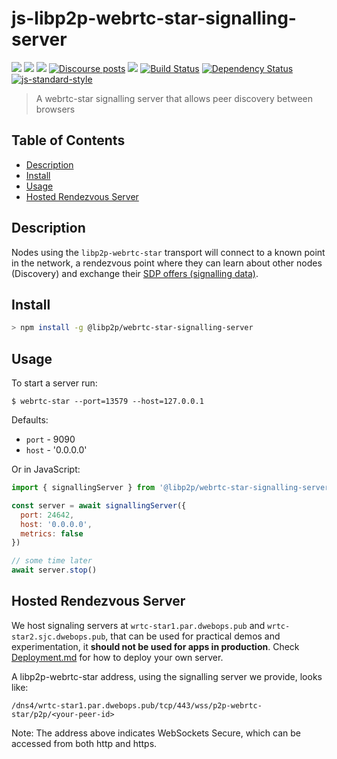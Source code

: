 # js-libp2p-webrtc-star-signalling-server <!-- omit in toc -->

[![](https://img.shields.io/badge/made%20by-Protocol%20Labs-blue.svg?style=flat-square)](http://protocol.ai) [![](https://img.shields.io/badge/project-libp2p-yellow.svg?style=flat-square)](http://libp2p.io/) [![](https://img.shields.io/badge/freenode-%23libp2p-yellow.svg?style=flat-square)](http://webchat.freenode.net/?channels=%23libp2p) [![Discourse posts](https://img.shields.io/discourse/https/discuss.libp2p.io/posts.svg)](https://discuss.libp2p.io) [![](https://img.shields.io/codecov/c/github/libp2p/js-libp2p-webrtc-star.svg?style=flat-square)](https://codecov.io/gh/libp2p/js-libp2p-webrtc-star) [![Build Status](https://github.com/libp2p/js-libp2p-webrtc-star/actions/workflows/js-test-and-release.yml/badge.svg?branch=master)](https://github.com/libp2p/js-libp2p-webrtc-star/actions/workflows/js-test-and-release.yml) [![Dependency Status](https://david-dm.org/libp2p/js-libp2p-webrtc-star.svg?style=flat-square)](https://david-dm.org/libp2p/js-libp2p-webrtc-star) [![js-standard-style](https://img.shields.io/badge/code%20style-standard-brightgreen.svg?style=flat-square)](https://github.com/feross/standard)

> A webrtc-star signalling server that allows peer discovery between browsers

## Table of Contents <!-- omit in toc -->

- [Description](#description)
- [Install](#install)
- [Usage](#usage)
- [Hosted Rendezvous Server](#hosted-rendezvous-server)

## Description

Nodes using the `libp2p-webrtc-star` transport will connect to a known point in the network, a rendezvous point where they can learn about other nodes (Discovery) and exchange their [SDP offers (signalling data)](https://www.html5rocks.com/en/tutorials/webrtc/infrastructure/).

## Install

```bash
> npm install -g @libp2p/webrtc-star-signalling-server
```

## Usage

To start a server run:

```console
$ webrtc-star --port=13579 --host=127.0.0.1
```

Defaults:

- `port` - 9090
- `host` - '0.0.0.0'

Or in JavaScript:

```js
import { signallingServer } from '@libp2p/webrtc-star-signalling-server'

const server = await signallingServer({
  port: 24642,
  host: '0.0.0.0',
  metrics: false
})

// some time later
await server.stop()
```

## Hosted Rendezvous Server

We host signaling servers at `wrtc-star1.par.dwebops.pub` and `wrtc-star2.sjc.dwebops.pub`, that can be used for practical demos and experimentation, it **should not be used for apps in production**. Check [Deployment.md](./DEPLOYMENT.md) for how to deploy your own server.

A libp2p-webrtc-star address, using the signalling server we provide, looks like:

`/dns4/wrtc-star1.par.dwebops.pub/tcp/443/wss/p2p-webrtc-star/p2p/<your-peer-id>`

Note: The address above indicates WebSockets Secure, which can be accessed from both http and https.
